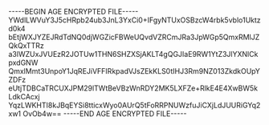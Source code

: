 -----BEGIN AGE ENCRYPTED FILE-----
YWdlLWVuY3J5cHRpb24ub3JnL3YxCi0+IFgyNTUxOSBzcW4rbk5vblo1Uktzd0k4
bEtjWXJYZEJRdTdNQ0djWGZicFBWeUQvdVZRCmJRa3JpWGp5QmxRMlJZQkQxTTRz
a3lWZUxJVUEzR2JOTUw1THN6SHZXSjAKLT4gQGJIaE9RW1YtZ3JlYXNlCkpxdGNW
QmxlMmt3UnpoY1JqREJiVFFIRkpadVJsZEkKLS0tIHJ3Rm9NZ013ZkdkOUpYZDFz
eUtjTDBCaTRCUXJPM29lTWtBeVBzWnRDY2MK5LXFZe+RlkE4E4XwBW5kLdkCAcxj
YqzLWKHTI8kJBqEYSi8tticxWyo0AUrQ5tFoRRPNUWzfuJiCXjLdJUURiGYq2xw1
OvOb4w==
-----END AGE ENCRYPTED FILE-----
